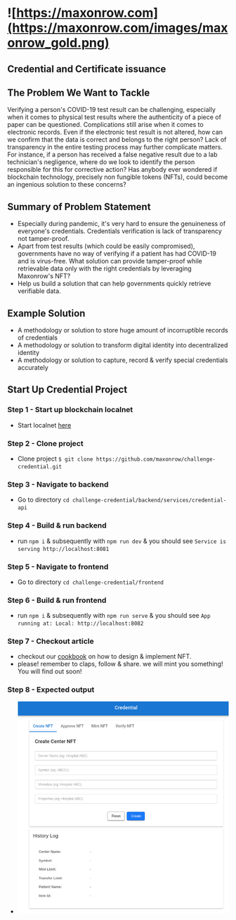 # ![https://maxonrow.com](https://maxonrow.com/images/maxonrow_gold.png)

## Credential and Certificate issuance

## The Problem We Want to Tackle

Verifying a person's COVID-19 test result can be challenging, especially when it comes to physical test results where the authenticity of a piece of paper can be questioned. Complications still arise when it comes to electronic records. Even if the electronic test result is not altered, how can we confirm that the data is correct and belongs to the right person? Lack of transparency in the entire testing process may further complicate matters. For instance, if a person has received a false negative result due to a lab technician's negligence, where do we look to identify the person responsible for this for corrective action? Has anybody ever wondered if blockchain technology, precisely non fungible tokens (NFTs), could become an ingenious solution to these concerns?

## Summary of Problem Statement

- Especially during pandemic, it's very hard to ensure the genuineness of everyone's credentials. Credentials verification is lack of transparency not tamper-proof.
- Apart from test results (which could be easily compromised), governments have no way of verifying if a patient has had COVID-19 and is virus-free. What solution can provide tamper-proof while retrievable data only with the right credentials by leveraging Maxonrow's NFT? 
- Help us build a solution that can help governments quickly retrieve verifiable data.

## Example Solution

- A methodology or solution to store huge amount of incorruptible records of credentials
- A methodology or solution to transform digital identity into decentralized identity
- A methodology or solution to capture, record & verify special credentials accurately

## Start Up Credential Project

### Step 1 - Start up blockchain localnet

- Start localnet [here](https://github.com/maxonrow/maxathon/tree/master/blockchain-starter-kit)

### Step 2 - Clone project

- Clone project `$ git clone https://github.com/maxonrow/challenge-credential.git`

### Step 3 - Navigate to backend

- Go to directory `cd challenge-credential/backend/services/credential-api`

### Step 4 - Build & run backend

- run `npm i` & subsequently with `npm run dev` & you should see `Service is serving http://localhost:8081`

### Step 5 - Navigate to frontend

- Go to directory `cd challenge-credential/frontend`

### Step 6 - Build & run frontend

- run `npm i` & subsequently with `npm run serve` & you should see `App running at: Local: http://localhost:8082`

### Step 7 - Checkout article

- checkout our [cookbook](https://medium.com/) on how to design & implement NFT.
- please! remember to claps, follow & share. we will mint you something! You will find out soon!

### Step 8 - Expected output

- ![screenshot](frontend/credentials.png)
